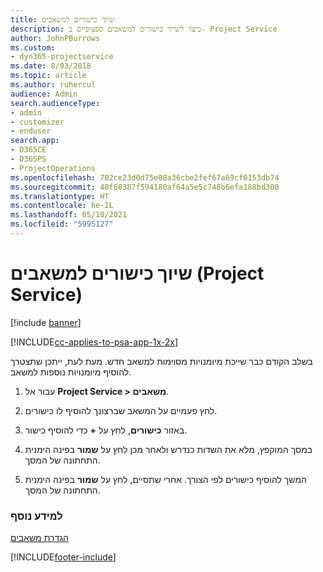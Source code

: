 ```yaml
---
title: שיוך כישורים למשאבים
description: כיצד לשייך כישורים למשאבים ספציפיים ב- Project Service
author: JohnPBurrows
ms.custom:
- dyn365-projectservice
ms.date: 8/03/2018
ms.topic: article
ms.author: ruhercul
audience: Admin
search.audienceType:
- admin
- customizer
- enduser
search.app:
- D365CE
- D365PS
- ProjectOperations
ms.openlocfilehash: 702ce23d0d75e08a36cbe2fef67a69cf0153db74
ms.sourcegitcommit: 40f68387f594180af64a5e5c748b6efa188bd300
ms.translationtype: HT
ms.contentlocale: he-IL
ms.lasthandoff: 05/10/2021
ms.locfileid: "5995127"
---
```

# <a name="associate-skills-with-resources-project-service"></a>שיוך כישורים למשאבים (Project Service)

[!include [banner](../includes/psa-now-project-operations.md)]

[!INCLUDE[cc-applies-to-psa-app-1x-2x](../includes/cc-applies-to-psa-app-1x-2x.md)]

בשלב הקודם כבר שייכת מיומנויות מסוימות למשאב חדש. מעת לעת, ייתכן שתצטרך להוסיף מיומנויות נוספות למשאב.  
  
1.  עבור אל **Project Service > משאבים**.  
  
2.  לחץ פעמיים על המשאב שברצונך להוסיף לו כישורים.  
  
3.  באזור **כישורים**, לחץ על **+** כדי להוסיף כישור.  
  
4.  במסך המוקפץ, מלא את השדות כנדרש ולאחר מכן לחץ על **שמור** בפינה הימנית התחתונה של המסך.  
  
5.  המשך להוסיף כישורים לפי הצורך. אחרי שתסיים, לחץ על **שמור** בפינה הימנית התחתונה של המסך.  
  
### <a name="see-also"></a>למידע נוסף  
 [הגדרת משאבים](../psa/set-up-resources.md)


[!INCLUDE[footer-include](../includes/footer-banner.md)]